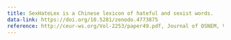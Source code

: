```yaml
---
title: SexHateLex is a Chinese lexicon of hateful and sexist words.
data-link: https://doi.org/10.5281/zenodo.4773875
reference: http://ceur-ws.org/Vol-2253/paper49.pdf, Journal of OSNEM, Vol.27, 2022, 100182, ISSN 2468-6964.
---
```

